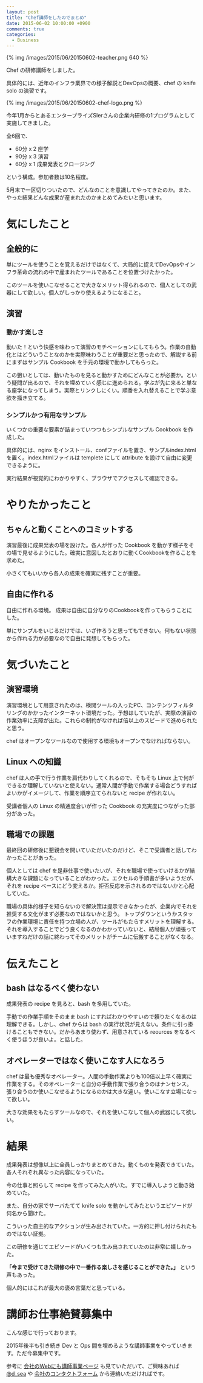 ```yaml
---
layout: post
title: "Chef講師をしたのでまとめ"
date: 2015-06-02 10:00:00 +0900
comments: true
categories:
  - Business
---
```

{% img /images/2015/06/20150602-teacher.png 640 %}

Chef の研修講師をしました。

具体的には、近年のインフラ業界での様子解説とDevOpsの概要、chef の knife solo の演習です。

{% img /images/2015/06/20150602-chef-logo.png %}

今年1月からとあるエンタープライズSIerさんの企業内研修の1プログラムとして実施してきました。

全6回で、

* 60分 x 2 座学
* 90分 x 3 演習
* 60分 x 1 成果発表とクロージング

という構成。参加者数は10名程度。

5月末で一区切りついたので、どんなのことを意識してやってきたのか。また、やった結果どんな成果が産まれたのかまとめてみたいと思います。

<!-- more -->

# 気にしたこと

## 全般的に

単にツールを使うことを覚えるだけではなくて、大局的に捉えてDevOpsやインフラ革命の流れの中で産まれたツールであることを位置づけたかった。

このツールを使いこなせることで大きなメリット得られるので、個人としての武器にして欲しい。個人がしっかり使えるようになること。

## 演習

### 動かす楽しさ

動いた！という快感を味わって演習のモチベーションにしてもらう。作業の自動化とはどういうことなのかを実際味わうことが重要だと思ったので、解説する前にまずはサンプル Cookbook を手元の環境で動かしてもらった。

この狙いとしては、動いたものを見ると動かすためにどんなことが必要か。という疑問が出るので、それを埋めていく感じに進められる。学ぶが先に来ると単なる座学になってしまう。実際とリンクしにくい。順番を入れ替えることで学ぶ意欲を掻き立てる。

### シンプルかつ有用なサンプル

いくつかの重要な要素が詰まっていつつもシンプルなサンプル Cookbook を作成した。

具体的には、nginx をインストール、confファイルを置き、サンプルindex.htmlを置く。index.htmlファイルは templete にして attribute を設けて自由に変更できるように。

実行結果が視覚的にわかりやすく、ブラウザでアクセスして確認できる。


# やりたかったこと

## ちゃんと動くことへのコミットする

演習最後に成果発表の場を設けた。各人が作った Cookbook を動かす様子をその場で見せるようにした。確実に意図したとおりに動くCookbookを作ることを求めた。

小さくてもいいから各人の成果を確実に残すことが重要。

## 自由に作れる

自由に作れる環境。
成果は自由に自分なりのCookbookを作ってもらうことにした。

単にサンプルをいじるだけでは、いざ作ろうと思ってもできない。何もない状態から作れる力が必要なので自由に発想してもらった。


# 気づいたこと

## 演習環境

演習環境として用意されたのは、検閲ツールの入ったPC、コンテンツフィルタリングのかかったインターネット環境だった。予想はしていたが、実際の演習の作業効率に支障が出た。これらの制約がなければ倍以上のスピードで進められたと思う。

chef はオープンなツールなので使用する環境もオープンでなければならない。

## Linux への知識

chef は人の手で行う作業を肩代わりしてくれるので、そもそも Linux 上で何ができるか理解していないと使えない。通常人間が手動で作業する場合どうすればよいかがイメージして、作業を順序立てられないと recipe が作れない。

受講者個人の Linux の精通度合いが作った Cookbook の充実度につながった部分があった。

## 職場での課題

最終回の研修後に懇親会を開いていただいたのだけど、そこで受講者と話してわかったことがあった。

個人としては chef を是非仕事で使いたいが、それを職場で使っていけるかが結構大きな課題になっていることがわかった。エクセルの手順書が多いようだが、それを recipe ベースにどう変えるか。拒否反応を示されるのではないかと心配していた。

職場の具体的様子を知らないので解決策は提示できなかったが、企業内でそれを推奨する文化がまず必要なのではないかと思う。
トップダウンというかスタッフの作業環境に責任を持つ立場の人が、ツールがもたらすメリットを理解する。それを導入することでどう良くなるのかわかっていないと、結局個人が頑張っていますねだけの話に終わってそのメリットがチームに伝搬することがなくなる。


# 伝えたこと

## bash はなるべく使わない

成果発表の recipe を見ると、bash を多用していた。

手動での作業手順をそのまま bash にすればわかりやすいので頼りたくなるのは理解できる。しかし、chef からは bash の実行状況が見えない。条件に引っ掛けることもできない。だからあまり使わず、用意されている reources をなるべく使うほうが良いよ。と話した。

## オペレーターではなく使いこなす人になろう

chef は最も優秀なオペレーター。人間の手動作業よりも100倍以上早く確実に作業をする。そのオペレーターと自分の手動作業で張り合うのはナンセンス。
張り合うのか使いこなせるようになるのかは大きな違い。使いこなす立場になって欲しい。

大きな効果をもたらすツールなので、それを使いこなして個人の武器にして欲しい。


# 結果

成果発表は想像以上に全員しっかりまとめてきた。動くものを発表できていた。各人それぞれ異なった内容になっていた。

今の仕事と照らして recipe を作ってみた人がいた。すでに導入しようと動き始めていた。

また、自分の家でサーバたてて knife solo を動かしてみたというエピソードが何名から聞けた。

こういった自主的なアクションが生み出されていた。一方的に押し付けられたものではない証拠。

この研修を通じてエピソードがいくつも生み出されていたのは非常に嬉しかった。

**「今まで受けてきた研修の中で一番作る楽しさを感じることができた。」** という声もあった。

個人的にはこれが最大の褒め言葉だと思っている。


# 講師お仕事絶賛募集中

こんな感じで行っております。

2015年後半も引き続き Dev と Ops 間を埋めるような講師事業をやっていきます。ただ今募集中です。

参考に [会社のWebにも講師事業ページ](http://www.shakesoul.net/tech-lecture) も見ていただいて、ご興味あれば [@d_sea](https://twitter.com/d_sea) や [会社のコンタクトフォーム](http://www.shakesoul.net/#contact) から連絡いただければです。
